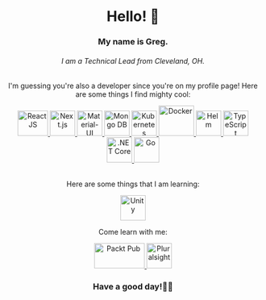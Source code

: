 <div id="header" align="center"> 
  <h1>Hello! 🐶</h1>
  <h3>My name is Greg.</h3>
  <h6>I am a Technical Lead from Cleveland, OH.</h6>
</div>
<div id="body" align="center"> 
  <p>I'm guessing you're also a developer since you're on my profile page! Here are some things I find mighty cool:</p>
</div>
<div id="images" align="center"> 
  <a href="https://reactjs.org/" target="_blank"> <img src="https://upload.wikimedia.org/wikipedia/commons/thumb/a/a7/React-icon.svg/2300px-React-icon.svg.png" alt="React JS" width="60" height="50"/> </a> 
    <a href="https://nextjs.org/" target="_blank"> <img src="https://seeklogo.com/images/N/next-js-logo-8FCFF51DD2-seeklogo.com.png" alt="Next.js" width="50" height="50"/> </a>
  <a href="https://mui.com/" target="_blank"> <img src="https://mui.com/static/logo.png" alt="Material-UI" width="50" height="50"/> </a> 
  <a href="https://www.mongodb.com/" target="_blank"> <img src="https://assets-global.website-files.com/6130fa1501794e37c21867cf/6191a3901b4f74718ba3916a_613294646e81b85ff5c7a1ef_MongoDB.svg" alt="Mongo DB" width="50" height="50"/> </a> 
    <a href="https://kubernetes.io/" target="_blank"> <img src="https://upload.wikimedia.org/wikipedia/commons/thumb/3/39/Kubernetes_logo_without_workmark.svg/1200px-Kubernetes_logo_without_workmark.svg.png" alt="Kubernetes" width="50" height="50"/> </a> 
  <a href="https://www.docker.com/" target="_blank"> <img src="https://www.docker.com/wp-content/uploads/2022/03/vertical-logo-monochromatic.png" alt="Docker" width="70" height="60"/> </a> 
  <a href="https://helm.sh/" target="_blank"> <img src="https://helm.sh/img/helm.svg" alt="Helm" width="50" height="50"/> </a> 
  <a href="https://www.typescriptlang.org/" target="_blank"> <img src="https://seeklogo.com/images/T/typescript-logo-B29A3F462D-seeklogo.com.png" alt="TypeScript" width="50" height="50"/> </a> 
  <a href="https://docs.microsoft.com/en-us/dotnet/core/introduction" target="_blank"> <img src="https://upload.wikimedia.org/wikipedia/commons/thumb/e/ee/.NET_Core_Logo.svg/2048px-.NET_Core_Logo.svg.png" alt=".NET Core" width="50" height="50"/> </a>
  <a href="https://go.dev/" target="_blank"> <img src="https://go.dev/blog/go-brand/Go-Logo/PNG/Go-Logo_Blue.png" alt="Go" width="50" height="50"/> </a>
</div>
</br>
<div id="learn" align="center"> 
  <p>Here are some things that I am learning:</p>
</div>
<div id="learn-logos" align="center"> 
  <a href="https://unity.com/" target="_blank"> <img src="https://cdn.freebiesupply.com/logos/large/2x/unity-69-logo-png-transparent.png" alt="Unity" width="50" height="50"/> </a> 
</div>
<div id="learn-references" align="center"> 
  <p>Come learn with me:</>
</div>
<div id="learn-references-logos" align="center"> 
  <a href="https://www.packtpub.com/" target="_blank"> <img src="https://media.glassdoor.com/sqll/438946/packt-squareLogo-1655733870757.png" alt="Packt Pub" width="100" height="50"/> </a> 
  <a href="https://www.pluralsight.com/" target="_blank"> <img src="https://user-images.githubusercontent.com/4683221/34775011-89bb46c2-f609-11e7-8bd1-d7a70d2277fd.jpg" alt="Pluralsight" width="50" height="50"/> </a>
</div>
<div id="learn" align="center"> 
  <h3>Have a good day!✌🏻</h3>
</div>
